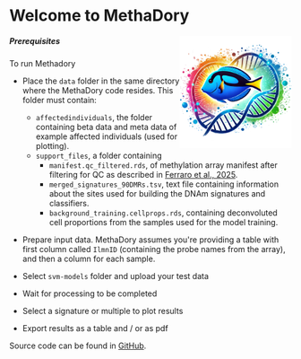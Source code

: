Welcome to MethaDory
=======================

<img style="float: right;" src="methadory.png" width="200">

##### Prerequisites

To run Methadory

  * Place the `data` folder in the same directory where the MethaDory code resides. This folder must contain:
    * `affectedindividuals`, the folder containing beta data and meta data of example affected individuals (used for plotting).
    * `support_files`, a folder containing
      * `manifest.qc_filtered.rds`, of methylation array manifest after filtering for QC as described in [Ferraro et al., 2025](https://www.medrxiv.org/content/10.1101/2025.03.28.25324859v1). 
      * `merged_signatures_90DMRs.tsv`, text file containing information about the sites used for building the DNAm signatures and classifiers.
      * `background_training.cellprops.rds`, containing deconvoluted cell proportions from the samples used for the model training.
 
  * Prepare input data. MethaDory assumes you're providing a table with first column called `IlmnID` (containing the probe names from the array), and then a column for each sample. 
  * Select `svm-models` folder and upload your test data
  * Wait for processing to be completed
  * Select a signature or multiple to plot results
  * Export results as a table and / or as pdf


Source code can be found in [GitHub](https://github.com/f-ferraro/MethaDory).